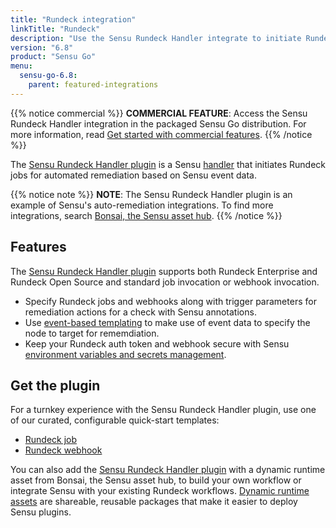 ```yaml
---
title: "Rundeck integration"
linkTitle: "Rundeck"
description: "Use the Sensu Rundeck Handler integrate to initiate Rundeck jobs for automated remediation based on Sensu observability event data."
version: "6.8"
product: "Sensu Go"
menu: 
  sensu-go-6.8:
    parent: featured-integrations
---
```


{{% notice commercial %}}
**COMMERCIAL FEATURE**: Access the Sensu Rundeck Handler integration in the packaged Sensu Go distribution.
For more information, read [Get started with commercial features](../../../commercial/).
{{% /notice %}}

The [Sensu Rundeck Handler plugin][4] is a Sensu [handler][1] that initiates Rundeck jobs for automated remediation based on Sensu event data.

{{% notice note %}}
**NOTE**: The Sensu Rundeck Handler plugin is an example of Sensu's auto-remediation integrations.
To find more integrations, search [Bonsai, the Sensu asset hub](https://bonsai.sensu.io/).
{{% /notice %}}

## Features

The [Sensu Rundeck Handler plugin][4] supports both Rundeck Enterprise and Rundeck Open Source and standard job invocation or webhook invocation.

- Specify Rundeck jobs and webhooks along with trigger parameters for remediation actions for a check with Sensu annotations.
- Use [event-based templating][2] to make use of event data to specify the node to target for rememdiation.
- Keep your Rundeck auth token and webhook secure with Sensu [environment variables and secrets management][8].

## Get the plugin

For a turnkey experience with the Sensu Rundeck Handler plugin, use one of our curated, configurable quick-start templates:

- [Rundeck job][7]
- [Rundeck webhook][3]

You can also add the [Sensu Rundeck Handler plugin][4] with a dynamic runtime asset from Bonsai, the Sensu asset hub, to build your own workflow or integrate Sensu with your existing Rundeck workflows.
[Dynamic runtime assets][5] are shareable, reusable packages that make it easier to deploy Sensu plugins.


[1]: ../../../observability-pipeline/observe-process/handlers/
[2]: ../../../observability-pipeline/observe-process/handler-templates/
[3]: https://github.com/sensu/catalog/blob/docs-archive/integrations/rundeck/rundeck-webhook.yaml
[4]: https://bonsai.sensu.io/assets/sensu/sensu-rundeck-handler
[5]: ../../assets/
[7]: https://github.com/sensu/catalog/blob/docs-archive/integrations/rundeck/rundeck.yaml
[8]: ../../../operations/manage-secrets/
